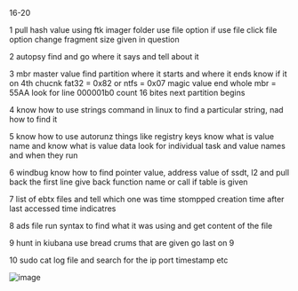 16-20

1 pull hash value using ftk imager folder use file option if use file click file option change fragment size given in question

2 autopsy find and go where it says and tell about it

3 mbr master value find partition where it starts and where it ends know if it on 4th chucnk fat32 = 0x82 or ntfs = 0x07 magic value end whole mbr = 55AA look for line 000001b0 count 16 bites next partition begins 

4 know how to use strings command in linux to find a particular string, nad how to find it

5 know how to use autorunz things like registry keys know what is value name and know what is value data look for individual task and value names and when they run

6 windbug know how to find pointer value, address value of ssdt, l2 and pull back the first line give back function  name or call if table is given

7 list of ebtx files and tell which one was time stompped creation time after last accessed time indicatres

8 ads file run syntax to find what it was using and get content of the file

9 hunt in kiubana use bread crums that are given go last on 9

10 sudo cat log file and search for the ip port timestamp etc

![image](https://github.com/user-attachments/assets/105669e5-84ea-4d46-a9f9-7d75eb90ad89)







